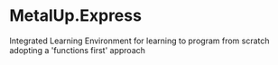 # MetalUp.Express
Integrated Learning Environment for learning to program from scratch adopting a 'functions first' approach
